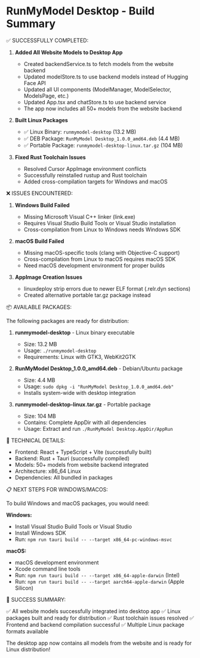 RunMyModel Desktop - Build Summary
=====================================

✅ SUCCESSFULLY COMPLETED:

1. **Added All Website Models to Desktop App**
   - Created backendService.ts to fetch models from the website backend
   - Updated modelStore.ts to use backend models instead of Hugging Face API
   - Updated all UI components (ModelManager, ModelSelector, ModelsPage, etc.)
   - Updated App.tsx and chatStore.ts to use backend service
   - The app now includes all 50+ models from the website backend

2. **Built Linux Packages**
   - ✅ Linux Binary: `runmymodel-desktop` (13.2 MB)
   - ✅ DEB Package: `RunMyModel Desktop_1.0.0_amd64.deb` (4.4 MB)
   - ✅ Portable Package: `runmymodel-desktop-linux.tar.gz` (104 MB)

3. **Fixed Rust Toolchain Issues**
   - Resolved Cursor AppImage environment conflicts
   - Successfully reinstalled rustup and Rust toolchain
   - Added cross-compilation targets for Windows and macOS

❌ ISSUES ENCOUNTERED:

1. **Windows Build Failed**
   - Missing Microsoft Visual C++ linker (link.exe)
   - Requires Visual Studio Build Tools or Visual Studio installation
   - Cross-compilation from Linux to Windows needs Windows SDK

2. **macOS Build Failed**
   - Missing macOS-specific tools (clang with Objective-C support)
   - Cross-compilation from Linux to macOS requires macOS SDK
   - Need macOS development environment for proper builds

3. **AppImage Creation Issues**
   - linuxdeploy strip errors due to newer ELF format (.relr.dyn sections)
   - Created alternative portable tar.gz package instead

📦 AVAILABLE PACKAGES:

The following packages are ready for distribution:

1. **runmymodel-desktop** - Linux binary executable
   - Size: 13.2 MB
   - Usage: `./runmymodel-desktop`
   - Requirements: Linux with GTK3, WebKit2GTK

2. **RunMyModel Desktop_1.0.0_amd64.deb** - Debian/Ubuntu package
   - Size: 4.4 MB
   - Usage: `sudo dpkg -i "RunMyModel Desktop_1.0.0_amd64.deb"`
   - Installs system-wide with desktop integration

3. **runmymodel-desktop-linux.tar.gz** - Portable package
   - Size: 104 MB
   - Contains: Complete AppDir with all dependencies
   - Usage: Extract and run `./RunMyModel Desktop.AppDir/AppRun`

🔧 TECHNICAL DETAILS:

- Frontend: React + TypeScript + Vite (successfully built)
- Backend: Rust + Tauri (successfully compiled)
- Models: 50+ models from website backend integrated
- Architecture: x86_64 Linux
- Dependencies: All bundled in packages

📋 NEXT STEPS FOR WINDOWS/MACOS:

To build Windows and macOS packages, you would need:

**Windows:**
- Install Visual Studio Build Tools or Visual Studio
- Install Windows SDK
- Run: `npm run tauri build -- --target x86_64-pc-windows-msvc`

**macOS:**
- macOS development environment
- Xcode command line tools
- Run: `npm run tauri build -- --target x86_64-apple-darwin` (Intel)
- Run: `npm run tauri build -- --target aarch64-apple-darwin` (Apple Silicon)

🎉 SUCCESS SUMMARY:

✅ All website models successfully integrated into desktop app
✅ Linux packages built and ready for distribution
✅ Rust toolchain issues resolved
✅ Frontend and backend compilation successful
✅ Multiple Linux package formats available

The desktop app now contains all models from the website and is ready for Linux distribution!
